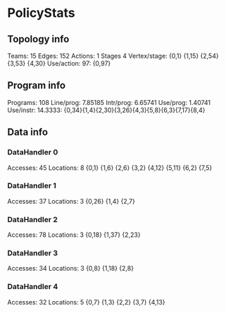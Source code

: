 # PolicyStats
## Topology info
Teams:		15
Edges:		152
Actions:	1
Stages		4
Vertex/stage:	{0,1} {1,15} {2,54} {3,53} {4,30} 
Use/action:	97: {0,97} 

## Program info
Programs:	108
Line/prog:	7.85185
Intr/prog:	6.65741
Use/prog:	1.40741
Use/instr:	14.3333: {0,34}{1,4}{2,30}{3,26}{4,3}{5,8}{6,3}{7,17}{8,4}

## Data info

### DataHandler 0
Accesses:	45
Locations:	8
{0,1} {1,6} {2,6} {3,2} {4,12} {5,11} {6,2} {7,5} 

### DataHandler 1
Accesses:	37
Locations:	3
{0,26} {1,4} {2,7} 

### DataHandler 2
Accesses:	78
Locations:	3
{0,18} {1,37} {2,23} 

### DataHandler 3
Accesses:	34
Locations:	3
{0,8} {1,18} {2,8} 

### DataHandler 4
Accesses:	32
Locations:	5
{0,7} {1,3} {2,2} {3,7} {4,13} 